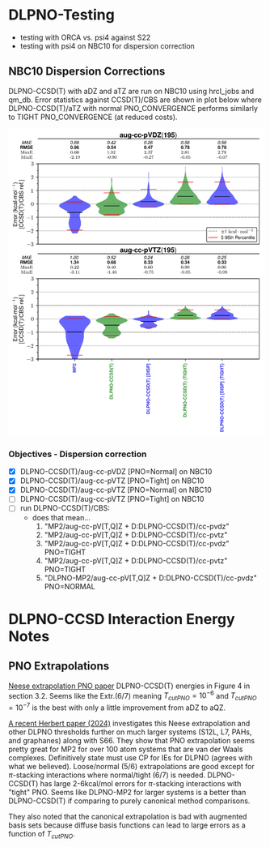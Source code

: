 # DLPNO-Testing

- testing with ORCA vs. psi4 against S22
- testing with psi4 on NBC10 for dispersion correction

## NBC10 Dispersion Corrections

DLPNO-CCSD(T) with aDZ and aTZ are run on NBC10 using hrcl_jobs and qm_db. Error statistics
against CCSD(T)/CBS are shown in plot below where DLPNO-CCSD(T)/aTZ with normal PNO_CONVERGENCE
performs similarly to TIGHT PNO_CONVERGENCE (at reduced costs).

![dlpno_nbc10_dispersion_test_img](./plots/dlpno_nbc10_testing_violin.jpg)

### Objectives - Dispersion correction

- [x] DLPNO-CCSD(T)/aug-cc-pVDZ \[PNO=Normal] on NBC10 
- [x] DLPNO-CCSD(T)/aug-cc-pVTZ \[PNO=Tight]  on NBC10 
- [x] DLPNO-CCSD(T)/aug-cc-pVTZ \[PNO=Normal] on NBC10 
- [ ] DLPNO-CCSD(T)/aug-cc-pVTZ \[PNO=Tight]  on NBC10 
- [ ] run DLPNO-CCSD(T)/CBS:
  - does that mean...
    1.  "MP2/aug-cc-pV[T,Q]Z + D:DLPNO-CCSD(T)/cc-pvdz"
    2.  "MP2/aug-cc-pV[T,Q]Z + D:DLPNO-CCSD(T)/cc-pvtz"
    3.  "MP2/aug-cc-pV[T,Q]Z + D:DLPNO-CCSD(T)/cc-pvdz" PNO=TIGHT
    4.  "MP2/aug-cc-pV[T,Q]Z + D:DLPNO-CCSD(T)/cc-pvtz" PNO=TIGHT
    5.  "DLPNO-MP2/aug-cc-pV[T,Q]Z + D:DLPNO-CCSD(T)/cc-pvdz" PNO=NORMAL

# DLPNO-CCSD Interaction Energy Notes
## PNO Extrapolations
[Neese extrapolation PNO paper](https://pubs.acs.org/doi/10.1021/acs.jctc.0c00344) 
DLPNO-CCSD(T) energies in Figure 4 in section 3.2. Seems like the Extr.(6/7)
meaning $T_{cutPNO} = 10^{-6}$ and $T_{cutPNO} = 10^{-7}$ is the best with only a little
improvement from aDZ to aQZ. 

[A recent Herbert paper (2024)](https://pubs.aip.org/aip/jcp/article/161/5/054114/3306675)
investigates this Neese extrapolation and other DLPNO thresholds further on
much larger systems (S12L, L7, PAHs, and graphanes) along with S66. They show
that PNO extrapolation seems pretty great for MP2 for over 100 atom systems
that are van der Waals complexes. Definitively state must use CP for IEs for
DLPNO (agrees with what we believed). Loose/normal (5/6) extrapolations are
good except for $\pi$-stacking interactions where normal/tight (6/7) is needed.
DLPNO-CCSD(T) has large 2-6kcal/mol errors for $\pi$-stacking interactions with
"tight" PNO. Seems like DLPNO-MP2 for larger systems is a better than
DLPNO-CCSD(T) if comparing to purely canonical method comparisons. 

They also noted that the canonical extrapolation is bad with augmented basis
sets because diffuse basis functions can lead to large errors as a function of
$T_{cutPNO}$.
